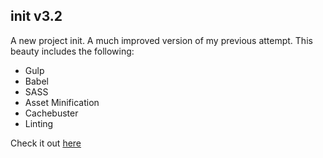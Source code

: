 ## init v3.2

A new project init. A much improved version of my previous attempt. This beauty includes the following:

*   Gulp
*   Babel
*   SASS
*   Asset Minification
*   Cachebuster
*   Linting

Check it out [here](https://github.com/peterwilmshurst/init "init v3.2")